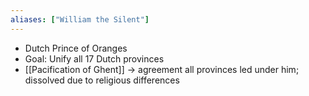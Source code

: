 ```yaml
---
aliases: ["William the Silent"]
---
```

- Dutch Prince of Oranges
- Goal: Unify all 17 Dutch provinces
- [[Pacification of Ghent]] -> agreement all provinces led under him; dissolved due to religious differences
